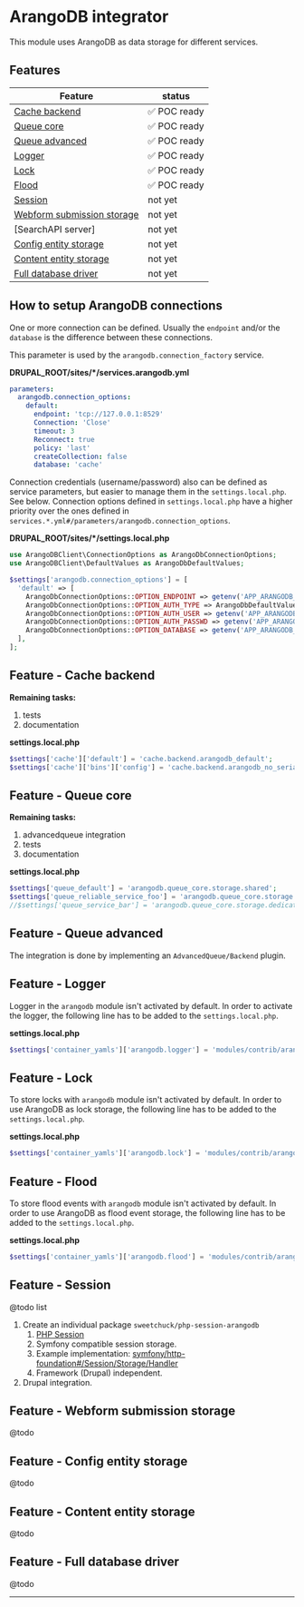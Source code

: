 # ArangoDB integrator

This module uses ArangoDB as data storage for different services.


## Features

| Feature                      | status             |
|------------------------------|--------------------|
| [Cache backend]              | &#x2705; POC ready |
| [Queue core]                 | &#x2705; POC ready |
| [Queue advanced]             | &#x2705; POC ready |
| [Logger]                     | &#x2705; POC ready |
| [Lock]                       | &#x2705; POC ready |
| [Flood]                      | &#x2705; POC ready |
| [Session]                    | not yet            |
| [Webform submission storage] | not yet            |
| [SearchAPI server]           | not yet            |
| [Config entity storage]      | not yet            |
| [Content entity storage]     | not yet            |
| [Full database driver]       | not yet            |


## How to setup ArangoDB connections

One or more connection can be defined. Usually the `endpoint` and/or the
`database` is the difference between these connections.

This parameter is used by the `arangodb.connection_factory` service.

**DRUPAL_ROOT/sites/*/services.arangodb.yml**

```yaml
parameters:
  arangodb.connection_options:
    default:
      endpoint: 'tcp://127.0.0.1:8529'
      Connection: 'Close'
      timeout: 3
      Reconnect: true
      policy: 'last'
      createCollection: false
      database: 'cache'
```

Connection credentials (username/password) also can be defined as service parameters,
but easier to manage them in the `settings.local.php`. See below.
Connection options defined in `settings.local.php` have a higher priority over the ones
defined in `services.*.yml#/parameters/arangodb.connection_options`.

**DRUPAL_ROOT/sites/*/settings.local.php**

```php
use ArangoDBClient\ConnectionOptions as ArangoDbConnectionOptions;
use ArangoDBClient\DefaultValues as ArangoDbDefaultValues;

$settings['arangodb.connection_options'] = [
  'default' => [
    ArangoDbConnectionOptions::OPTION_ENDPOINT => getenv('APP_ARANGODB_CONNECTION_DEFAULT_ENDPOINT') ?: 'tcp://127.0.0.1:8529',
    ArangoDbConnectionOptions::OPTION_AUTH_TYPE => ArangoDbDefaultValues::DEFAULT_AUTH_TYPE,
    ArangoDbConnectionOptions::OPTION_AUTH_USER => getenv('APP_ARANGODB_CONNECTION_DEFAULT_USER') ?: getenv('USER'),
    ArangoDbConnectionOptions::OPTION_AUTH_PASSWD => getenv('APP_ARANGODB_CONNECTION_DEFAULT_PASSWD') ?: 'admin',
    ArangoDbConnectionOptions::OPTION_DATABASE => getenv('APP_ARANGODB_CONNECTION_DEFAULT_DATABASE') ?: $databases['default']['default']['database'],
  ],
];
```


## Feature - Cache backend

**Remaining tasks:**

1. tests
2. documentation

**settings.local.php**

```php
$settings['cache']['default'] = 'cache.backend.arangodb_default';
$settings['cache']['bins']['config'] = 'cache.backend.arangodb_no_serializer';
```


## Feature - Queue core

**Remaining tasks:**

1. advancedqueue integration
2. tests
3. documentation

**settings.local.php**

```php
$settings['queue_default'] = 'arangodb.queue_core.storage.shared';
$settings['queue_reliable_service_foo'] = 'arangodb.queue_core.storage.dedicated';
//$settings['queue_service_bar'] = 'arangodb.queue_core.storage.dedicated';
```


## Feature - Queue advanced

The integration is done by implementing an `AdvancedQueue/Backend` plugin.


## Feature - Logger

Logger in the `arangodb` module isn't activated by default.
In order to activate the logger, the following line has to be added to the `settings.local.php`.

**settings.local.php**

```php
$settings['container_yamls']['arangodb.logger'] = 'modules/contrib/arangodb/arangodb.services.logger.yml';
```


## Feature - Lock

To store locks with `arangodb` module isn't activated by default.
In order to use ArangoDB as lock storage, the following line has to be added to the `settings.local.php`.

**settings.local.php**

```php
$settings['container_yamls']['arangodb.lock'] = 'modules/contrib/arangodb/arangodb.services.lock.yml';
```


## Feature - Flood

To store flood events with `arangodb` module isn't activated by default.
In order to use ArangoDB as flood event storage, the following line has to be added to the `settings.local.php`.

**settings.local.php**

```php
$settings['container_yamls']['arangodb.flood'] = 'modules/contrib/arangodb/arangodb.services.flood.yml';
```


## Feature - Session

@todo list

1. Create an individual package `sweetchuck/php-session-arangodb`
   1. [PHP Session](https://www.php.net/manual/en/book.session.php)
   2. Symfony compatible session storage.
   3. Example implementation: [symfony/http-foundation#/Session/Storage/Handler](https://github.com/symfony/http-foundation/tree/6.2/Session/Storage/Handler)
   4. Framework (Drupal) independent.
2. Drupal integration.


## Feature - Webform submission storage

@todo


## Feature - Config entity storage


@todo


## Feature - Content entity storage

@todo


## Feature - Full database driver

@todo


---

[Cache backend]: #feature---cache-backend

[Queue core]: #feature---queue-core

[Queue advanced]: #feature---queue-advanced

[Logger]: #feature---logger

[Lock]: #feature---lock

[Flood]: #feature---flood

[Session]: #feature---session

[Webform submission storage]: #feature---webform-submission-storage

[Config entity storage]: #feature---config-entity-storage

[Content entity storage]: #feature---content-entity-storage

[Full database driver]: #feature---full-database-driver
